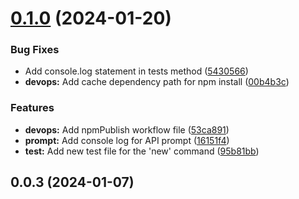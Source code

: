 # [0.1.0](https://github.com/Tiago-msC/tlpp-dev-cli/compare/0.0.3...0.1.0) (2024-01-20)


### Bug Fixes

* Add console.log statement in tests method ([5430566](https://github.com/Tiago-msC/tlpp-dev-cli/commit/5430566d7999aa9df9517d52933f218b8a43ca08))
* **devops:** Add cache dependency path for npm install ([00b4b3c](https://github.com/Tiago-msC/tlpp-dev-cli/commit/00b4b3cfdc3f298d05cee4021f8573e51a0031d2))


### Features

* **devops:** Add npmPublish workflow file ([53ca891](https://github.com/Tiago-msC/tlpp-dev-cli/commit/53ca8910cda5b59fa9c766c1ed6e944ae3efa285))
* **prompt:** Add console log for API prompt ([16151f4](https://github.com/Tiago-msC/tlpp-dev-cli/commit/16151f435f84f3fd3766bd79101f1a553e810170))
* **test:** Add new test file for the 'new' command ([95b81bb](https://github.com/Tiago-msC/tlpp-dev-cli/commit/95b81bb268a6b9dfb3bee925c1d360404cffddaa))



## 0.0.3 (2024-01-07)




